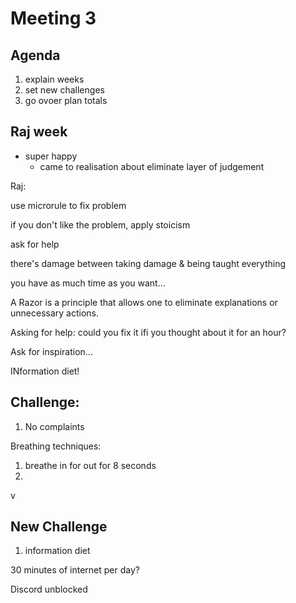 # Meeting 3

## Agenda
1. explain weeks
2. set new challenges
3. go ovoer plan totals



## Raj week
- super happy
  - came to realisation about eliminate layer of judgement

Raj:

use microrule to fix problem


if you don't like the problem, apply stoicism

ask for help

there's damage between taking damage & being taught everything

you have as much time as you want...


A Razor is a principle that allows one to eliminate explanations or unnecessary actions.    

Asking for help: could you fix it ifi you thought about it for an hour? 

Ask for inspiration... 


INformation diet!

## Challenge:

1. No complaints
    

Breathing techniques:
1. breathe in for out for 8 seconds
2. 

v

## New Challenge

1. information diet

30 minutes of internet per day?

Discord unblocked



































































































































































































































































































































































































































































































































































































































































































    